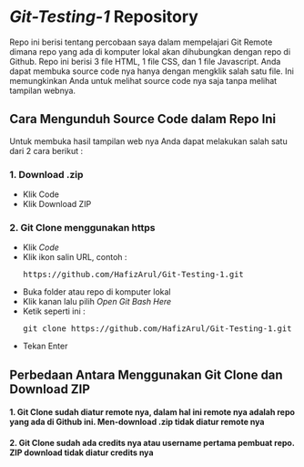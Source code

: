 # *Git-Testing-1* Repository

Repo ini berisi tentang percobaan saya dalam mempelajari Git Remote dimana repo yang ada di komputer lokal akan dihubungkan dengan repo di Github. Repo ini berisi 3 file HTML, 1 file CSS, dan 1 file Javascript. Anda dapat membuka source code nya hanya dengan mengklik salah satu file. Ini memungkinkan Anda untuk melihat source code nya saja tanpa melihat tampilan webnya.

## Cara Mengunduh Source Code dalam Repo Ini
Untuk membuka hasil tampilan web nya Anda dapat melakukan salah satu dari 2 cara berikut :
### 1. Download .zip
<ul>
  	<li>Klik Code</li>
    <li>Klik Download ZIP</li>
</ul>

### 2. Git Clone menggunakan https
<ul>
	<li>Klik <i>Code</i></li>
	<li>Klik ikon salin URL, contoh :</li>
	<pre>https://github.com/HafizArul/Git-Testing-1.git</pre>
	<li>Buka folder atau repo di komputer lokal</li>
	<li>Klik kanan lalu pilih <i>Open Git Bash Here</i></li>
	<li>Ketik seperti ini :</li>
	<pre>git clone https://github.com/HafizArul/Git-Testing-1.git</pre>
	<li>Tekan Enter</li>
</ul>

## Perbedaan Antara Menggunakan Git Clone dan Download ZIP
#### 1. Git Clone sudah diatur remote nya, dalam hal ini remote nya adalah repo yang ada di Github ini. Men-download .zip tidak diatur remote nya
#### 2. Git Clone sudah ada credits nya atau username pertama pembuat repo. ZIP download tidak diatur credits nya

